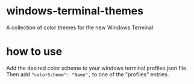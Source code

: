 # windows-terminal-themes
A collection of color themes for the new Windows Terminal

# how to use
Add the desired color scheme to your windows terminal profiles.json file. Then add `"colorScheme": "Name",` to one of the "profiles" entries.
